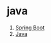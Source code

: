 # java

1. [Spring Boot](SpringBoot/_KnowledgeAccumulation_SpringBoot.md)
2. [Java](Java/_KnowledgeAccumulation_Jave.md)
